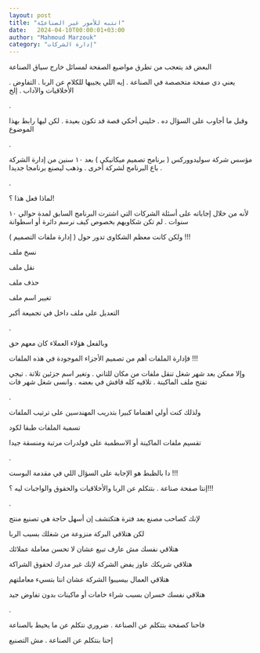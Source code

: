 ```yaml
---
layout: post
title: "انتبه للأمور غير الصناعيّة"
date:   2024-04-10T00:00:01+03:00
author: "Mahmoud Marzouk"
category: "إدارة الشركات"
---
```



البعض قد يتعجب من تطرق مواضيع الصفحة لمسائل خارج سياق
الصناعة

يعني دي صفحة متخصصة في الصناعة . إيه اللي يجيبها للكلام
عن الربا . التفاوض . الأخلاقيات والآداب . إلخ

.

وقبل ما أجاوب على السؤال ده . خليني أحكي قصة قد تكون
بعيدة . لكن ليها رابط بهذا الموضوع

.

مؤسس شركة سوليدووركس ( برنامج تصميم ميكانيكي ) بعد ١٠
سنين من إدارة الشركة . باع البرنامج لشركة أخرى . وذهب ليصنع برنامجا
جديدا

.

لماذا فعل هذا ؟!

لأنه من خلال إجاباته على أسئلة الشركات التي اشترت
البرنامج السابق لمدة حوالي ١٠ سنوات . لم تكن شكاويهم بخصوص كيف نرسم
دائرة أو اسطوانة

ولكن كانت معظم الشكاوى تدور حول ( إدارة ملفات
التصميم ) !!!

نسخ ملف

نقل ملف

حذف ملف

تغيير اسم ملف

التعديل على ملف داخل في تجميعة أكبر

.

وبالفعل هؤلاء العملاء كان معهم حق

فإدارة الملفات أهم من تصميم الأجزاء الموجودة في هذه
الملفات !!!

وإلا ممكن بعد شهر شغل تنقل ملفات من مكان للتاني . وتغير
اسم جزئين تلاتة . تيجي تفتح ملف الماكينة . تلاقيه كله قافش في بعضه .
وانسى شغل شهر فات

.

ولذلك كنت أولي اهتماما كبيرا بتدريب المهندسين على ترتيب
الملفات

تسمية الملفات طبقا لكود

تقسيم ملفات الماكينة أو الاسطمبة على فولدرات مرتبة
ومنسقة جيدا

.

دا بالظبط هو الإجابة على السؤال اللي في مقدمة
البوست !!!

إنتا صفحة صناعة . بتتكلم عن الربا والأخلاقيات والحقوق
والواجبات ليه ؟!!!

.

لإنك كصاحب مصنع بعد فترة هتكتشف إن أسهل حاجة هي تصنيع
منتج

لكن هتلاقي البركة منزوعة من شغلك بسبب الربا

هتلاقي نفسك مش عارف تبيع عشان لا تحسن معاملة
عملائك

هتلاقي شريكك عاوز يفض الشركة لإنك غير مدرك لحقوق
الشراكة

هتلاقي العمال بيسيبوا الشركة عشان انتا بتسيء
معاملتهم

هتلاقي نفسك خسران بسبب شراء خامات أو ماكينات بدون تفاوض
جيد

.

فاحنا كصفحة بتتكلم عن الصناعة . ضروري نتكلم عن ما يحيط
بالصناعة

إحنا بنتكلم عن الصناعة . مش التصنيع
